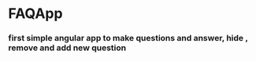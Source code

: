 # FAQApp

### first simple angular app to make questions and answer, hide , remove and add new question
